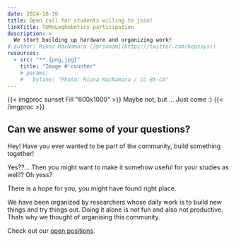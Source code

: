 ```yaml
---
date: 2024-10-16
title: Open call for students willing to join!
linkTitle: TUMxLegRobotics participation
description: >
  We start building up hardware and organizing work!
# author: Riona MacNamara ([@rionam](https://twitter.com/bepsays))
resources:
  - src: "**.{png,jpg}"
    title: "Image #:counter"
    # params:
    #   byline: "Photo: Riona MacNamara / CC-BY-CA"
---
```

{{< imgproc sunset Fill "600x1000" >}}
Maybe not, but ... Just come :)
{{< /imgproc >}}

## Can we answer some of your questions?
Hey! Have you ever wanted to be part of the community, build something together! 

Yes??... Then you might want to make it somehow useful for your studies as well!? Oh yess? 

There is a hope for you, you might have found right place. 

We have been organized by researchers whose daily work is to build new things and try things out. Doing it alone is not fun and also not productive. Thats
why we thought of organising this community. 

Check out our [open positions](/docs/).